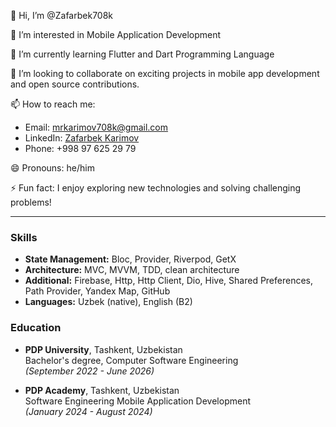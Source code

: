 👋 Hi, I’m @Zafarbek708k

👀 I’m interested in Mobile Application Development

🌱 I’m currently learning Flutter and Dart Programming Language

💞️ I’m looking to collaborate on exciting projects in mobile app development and open source contributions.

📫 How to reach me:
- Email: mrkarimov708k@gmail.com
- LinkedIn: [Zafarbek Karimov](https://www.linkedin.com/in/zafarbek-karimov)
- Phone: +998 97 625 29 79

😄 Pronouns: he/him

⚡ Fun fact: I enjoy exploring new technologies and solving challenging problems!

---

### Skills

- **State Management:** Bloc, Provider, Riverpod, GetX
- **Architecture:** MVC, MVVM, TDD, clean architecture
- **Additional:** Firebase, Http, Http Client, Dio, Hive, Shared Preferences, Path Provider, Yandex Map, GitHub
- **Languages:** Uzbek (native), English (B2)

### Education

- **PDP University**, Tashkent, Uzbekistan  
  Bachelor's degree, Computer Software Engineering  
  *(September 2022 - June 2026)*

- **PDP Academy**, Tashkent, Uzbekistan  
  Software Engineering Mobile Application Development  
  *(January 2024 - August 2024)*
